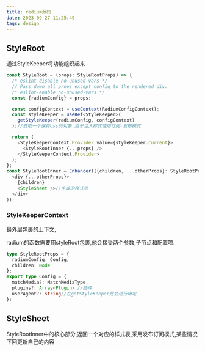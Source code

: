 ```yaml
---
title: redium源码
date: 2023-09-27 11:25:49
tags: design
---
```

## StyleRoot

通过StyleKeeper将功能组织起来

```typescript
const StyleRoot = (props: StyleRootProps) => {
  /* eslint-disable no-unused-vars */
  // Pass down all props except config to the rendered div.
  /* eslint-enable no-unused-vars */
  const {radiumConfig} = props;

  const configContext = useContext(RadiumConfigContext);
  const styleKeeper = useRef<StyleKeeper>(
    getStyleKeeper(radiumConfig, configContext)
  );//获取一个保存css的对象.用于注入样式使用订阅-发布模式

  return (
    <StyleKeeperContext.Provider value={styleKeeper.current}>
      <StyleRootInner {...props} />
    </StyleKeeperContext.Provider>
  );
};
const StyleRootInner = Enhancer(({children, ...otherProps}: StyleRootProps) => (
  <div {...otherProps}>
    {children}
    <StyleSheet />//生成的样式表
  </div>
));
```

### StyleKeeperContext

最外层包裹的上下文,

radium的函数需要用styleRoot包裹,他会接受两个参数,子节点和配置项.

```typescript
type StyleRootProps = {
  radiumConfig: Config,
  children: Node
};
export type Config = {
  matchMedia?: MatchMediaType,
  plugins?: Array<Plugin>,//插件
  userAgent?: string//在getStyleKeeper是会进行绑定
};
```

## StyleSheet

StyleRootInner中的核心部分,返回一个对应的样式表,采用发布订阅模式,某些情况下回更新自己的内容

